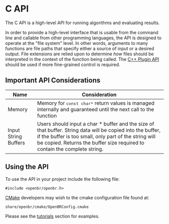 # C API

The C API is a high-level API for running algorithms and evaluating results.

In order to provide a high-level interface that is usable from the command line and callable from other programming languages, the API is designed to operate at the "file system" level.
In other words, arguments to many functions are file paths that specify either a source of input or a desired output.
File extensions are relied upon to determine *how* files should be interpreted in the context of the function being called.
The [C++ Plugin API](cpp_api.md) should be used if more fine-grained control is required.

## Important API Considerations

Name | Consideration
--- | ---
<a class="table-anchor" id="memory"></a>Memory | Memory for <tt>const char*</tt> return values is managed internally and guaranteed until the next call to the function
<a class="table-anchor" id="input-string-buffers"></a>Input String Buffers | Users should input a char * buffer and the size of that buffer. String data will be copied into the buffer, if the buffer is too small, only part of the string will be copied. Returns the buffer size required to contain the complete string.


## Using the API

To use the API in your project include the following file:

    #include <openbr/openbr.h>

[CMake](http://www.cmake.org/) developers may wish to the cmake configuration file found at:

    share/openbr/cmake/OpenBRConfig.cmake

Please see the [tutorials](../tutorials.md) section for examples.
